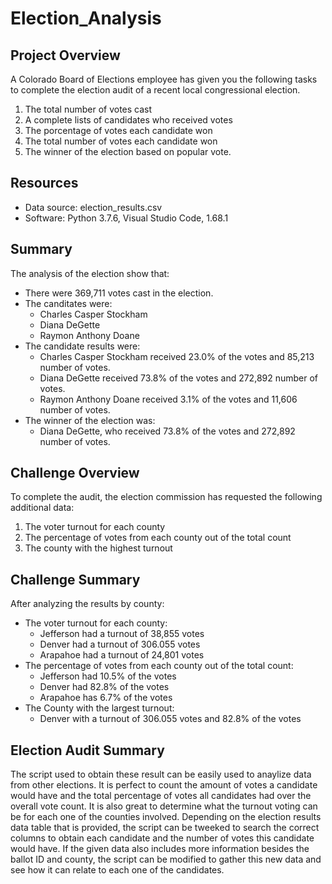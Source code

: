 # Election_Analysis

## Project Overview
A Colorado Board of Elections employee has given you the following tasks to complete the election audit of a recent local congressional election.

1. The total number of votes cast
2. A complete lists of candidates who received votes
3. The porcentage of votes each candidate won
4. The total number of votes each candidate won 
5. The winner of the election based on popular vote.

## Resources
- Data source: election_results.csv
- Software: Python 3.7.6, Visual Studio Code, 1.68.1

## Summary
The analysis of the election show that:
- There were 369,711 votes cast in the election.
- The canditates were:
  - Charles Casper Stockham
  - Diana DeGette
  - Raymon Anthony Doane
- The candidate results were:
  - Charles Casper Stockham received 23.0% of the votes and 85,213 number of votes.
  - Diana DeGette received 73.8% of the votes and 272,892 number of votes.
  - Raymon Anthony Doane received 3.1% of the votes and 11,606 number of votes.
- The winner of the election was:
  - Diana DeGette, who received 73.8% of the votes and 272,892 number of votes.

## Challenge Overview
To complete the audit, the election commission has requested the following additional data:
1. The voter turnout for each county
2. The percentage of votes from each county out of the total count
3. The county with the highest turnout

## Challenge Summary
After analyzing the results by county:
- The voter turnout for each county:
  - Jefferson had a turnout of 38,855 votes
  - Denver had a turnout of 306.055 votes
  - Arapahoe had a turnout of 24,801 votes
- The percentage of votes from each county out of the total count:
  - Jefferson had 10.5% of the votes
  - Denver had 82.8% of the votes
  - Arapahoe has 6.7% of the votes
- The County with the largest turnout:
  - Denver with a turnout of 306.055 votes and 82.8% of the votes

## Election Audit Summary
The script used to obtain these result can be easily used to anaylize data from other elections. It is perfect to count the amount of votes a candidate would have and the total percentage of votes all candidates had over the overall vote count. It is also great to determine what the turnout voting can be for each one of the counties involved. Depending on the election results data table that is provided, the script can be tweeked to search the correct columns to obtain each candidate and the number of votes this candidate would have. If the given data also includes more information besides the ballot ID and county, the script can be modified to gather this new data and see how it can relate to each one of the candidates.
